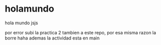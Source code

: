 # holamundo
hola mundo jsjs

por error subi la practica 2 tambien a este repo, por esa misma razon la borre haha
ademas la actividad esta en main
